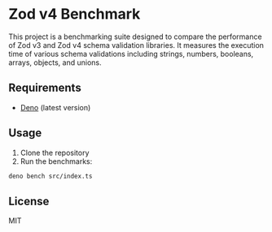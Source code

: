 # Zod v4 Benchmark

This project is a benchmarking suite designed to compare the performance of Zod
v3 and Zod v4 schema validation libraries. It measures the execution time of
various schema validations including strings, numbers, booleans, arrays,
objects, and unions.

## Requirements

- [Deno](https://deno.land/) (latest version)

## Usage

1. Clone the repository
2. Run the benchmarks:

```bash
deno bench src/index.ts
```

## License

MIT
